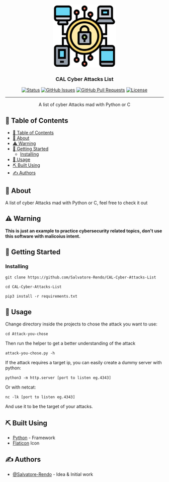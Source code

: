 <p align="center">
  <a href="" rel="noopener">
 <img width=200px height=200px src="src/logo.png" alt="Project logo"></a>
</p>

<h3 align="center">CAL Cyber Attacks List </h3>

<div align="center">

[![Status](https://img.shields.io/badge/status-active-success.svg)]()
[![GitHub Issues](https://img.shields.io/github/issues/Salvatore-Rendo/CAL-Cyber-Attacks-List.svg)](https://github.com/Salvatore-Rendo/CAL-Cyber-Attacks-List/issues)
[![GitHub Pull Requests](https://img.shields.io/github/issues-pr/Salvatore-Rendo/guardianpy.svg)](https://github.com/Salvatore-Rendo/CAL-Cyber-Attacks-List/pulls)
[![License](https://img.shields.io/badge/license-MIT-blue.svg)](/LICENSE)

</div>

---

<p align="center"> A list of cyber Attacks mad with Python or C
    <br> 
</p>

## 📝 Table of Contents

- [📝 Table of Contents](#-table-of-contents)
- [🧐 About ](#-about-)
- [⚠️ Warning ](#️-warning-)
- [🏁 Getting Started ](#-getting-started-)
  - [Installing](#installing)
- [🎈 Usage ](#-usage-)
- [⛏️ Built Using ](#️-built-using-)
- [✍️ Authors ](#️-authors-)

## 🧐 About <a name = "about"></a>

A list of cyber Attacks mad with Python or C, feel free to check it out

## ⚠️ Warning <a name = "about"></a>

<b>This is just an example to practice cybersecurity related topics, don't use this software with malicoius intent.
</b>
## 🏁 Getting Started <a name = "getting_started"></a>

### Installing


```
git clone https://github.com/Salvatore-Rendo/CAL-Cyber-Attacks-List
```

```
cd CAL-Cyber-Attacks-List
```

```
pip3 install -r requirements.txt
```

## 🎈 Usage <a name="usage"></a>

Change directory inside the projects to chose the attack you want to use:

```
cd Attack-you-chose
```

Then run the helper to get a better understanding of the attack

```
attack-you-chose.py -h
```

If the attack requires a target ip, you can easily create a dummy server with python:

```
python3 -m http.server [port to listen eg.4343]
```
Or with netcat:
```
nc -lk [port to listen eg.4343]
```

And use it to be the target of your attacks.



## ⛏️ Built Using <a name = "built_using"></a>


- [Python](https://www.python.org/) - Framework
- [Flaticon](https://www.flaticon.com/) Icon


## ✍️ Authors <a name = "authors"></a>

- [@Salvatore-Rendo](https://github.com/Salvatore-Rendo) - Idea & Initial work


